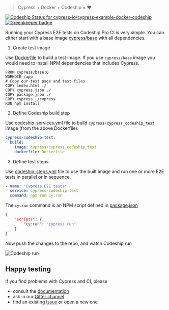 > Cypress + Docker + Codeship = ❤️

[ ![Codeship Status for cypress-io/cypress-example-docker-codeship](https://app.codeship.com/projects/c989dc20-2399-0135-8805-66761da64e8c/status?branch=master)](https://app.codeship.com/projects/222054) [![Greenkeeper badge](https://badges.greenkeeper.io/cypress-io/cypress-example-docker-codeship.svg)](https://greenkeeper.io/)

Running your Cypress E2E tests on Codeship Pro CI is very simple.
You can either start with a base image
[cypress/base](https://hub.docker.com/r/cypress/base/) with all dependencies.

1. Create test image

Use [Dockerfile](Dockerfile) to build a test image.
If you use `cypress/base` image you would need to install NPM dependencies
that includes Cypress.

```
FROM cypress/base:6
WORKDIR /app
# Copy our test page and test files
COPY index.html ./
COPY cypress.json ./
COPY package.json ./
COPY cypress ./cypress
RUN npm install
```

2. Define Codeship build step

Use [codeship-services.yml](codeship-services.yml) file to
build `cypress/cypress_codeship_test` image (from the above Dockerfile).

```yaml
cypress-codeship-test:
  build:
    image: cypress/cypress_codeship_test
    dockerfile: Dockerfile
```

3. Define test steps

Use [codeship-steps.yml](codeship-steps.yml) file to use the built image
and run one or more E2E tests in parallel or in sequence.

```yaml
- name: "Cypress E2E tests"
  service: cypress-codeship-test
  command: npm run cy:run
```

The `cy:run` command is an NPM script defined in [package.json](package.json)

```json
{
    "scripts": {
        "cy:run": "cypress run"
    }
}
```

Now push the changes to the repo, and watch Codeship run

![Codeship run](screenshots/codeship.png)

## Happy testing

If you find problems with Cypress and CI, please

- consult the [documentation](https://on.cypress.io)
- ask in our [Gitter channel](https://gitter.im/cypress-io/cypress)
- find an existing [issue](https://github.com/cypress-io/cypress/issues)
  or open a new one

